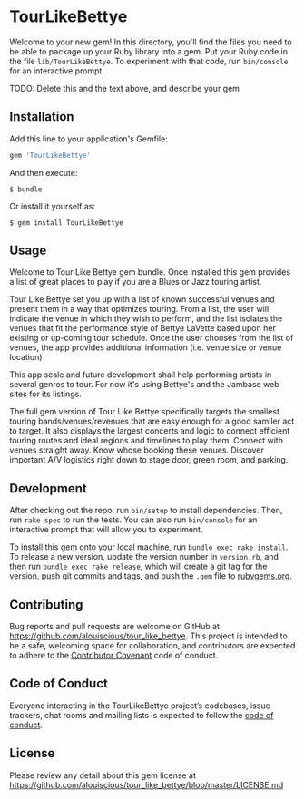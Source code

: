 # TourLikeBettye

Welcome to your new gem! In this directory, you'll find the files you need to be able to package up your Ruby library into a gem. Put your Ruby code in the file `lib/TourLikeBettye`. To experiment with that code, run `bin/console` for an interactive prompt.

TODO: Delete this and the text above, and describe your gem

## Installation

Add this line to your application's Gemfile:

```ruby
gem 'TourLikeBettye'
```

And then execute:

    $ bundle

Or install it yourself as:

    $ gem install TourLikeBettye

## Usage

Welcome to Tour Like Bettye gem bundle.
Once installed this gem provides a list of great places to play if you are a Blues or Jazz touring artist.

Tour Like Bettye set you up with a list of known successful venues and present them in a way that optimizes touring.
    From a list, the user will indicate the venue in which they wish to perform, and the list isolates the venues that fit the performance style of Bettye LaVette based upon her existing or up-coming tour schedule.
    Once the user chooses from the list of venues, the app provides additional information (i.e. venue size or venue location)
    

This app scale and future development shall help performing artists in several genres to tour. For now it's using Bettye's and the Jambase web sites for its listings.

The full gem version of Tour Like Bettye specifically targets the smallest touring bands/venues/revenues that are easy enough for a good samller act to target.
It also displays the largest concerts and logic to connect efficient touring routes and ideal regions and timelines to play them.
Connect with venues straight away. Know whose booking these venues.
Discover important A/V logistics right down to stage door, green room, and parking.

## Development

After checking out the repo, run `bin/setup` to install dependencies. Then, run `rake spec` to run the tests. You can also run `bin/console` for an interactive prompt that will allow you to experiment.

To install this gem onto your local machine, run `bundle exec rake install`. To release a new version, update the version number in `version.rb`, and then run `bundle exec rake release`, which will create a git tag for the version, push git commits and tags, and push the `.gem` file to [rubygems.org](https://rubygems.org).

## Contributing

Bug reports and pull requests are welcome on GitHub at https://github.com/alouiscious/tour_like_bettye. This project is intended to be a safe, welcoming space for collaboration, and contributors are expected to adhere to the [Contributor Covenant](http://contributor-covenant.org) code of conduct.

## Code of Conduct

Everyone interacting in the TourLikeBettye project’s codebases, issue trackers, chat rooms and mailing lists is expected to follow the [code of conduct](https://github.com/alouiscious/tour_like_bettye/blob/master/CODE_OF_CONDUCT.md).

## License
Please review any detail about this gem license at https://github.com/alouiscious/tour_like_bettye/blob/master/LICENSE.md
